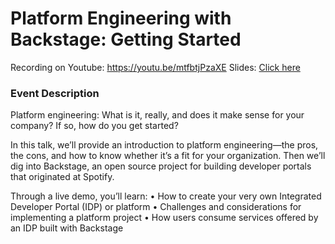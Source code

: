 # Platform Engineering with Backstage: Getting Started

Recording on Youtube: https://youtu.be/mtfbtjPzaXE
Slides: [Click here](slides.pdf)

### Event Description

Platform engineering: What is it, really, and does it make sense for your company? If so, how do you get started?

In this talk, we’ll provide an introduction to platform engineering—the pros, the cons, and how to know whether it’s a fit for your organization. Then we’ll dig into Backstage, an open source project for building developer portals that originated at Spotify.

Through a live demo, you’ll learn:
• How to create your very own Integrated Developer Portal (IDP) or platform
• Challenges and considerations for implementing a platform project
• How users consume services offered by an IDP built with Backstage

